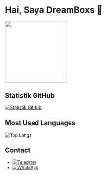 # Hai, Saya DreamBoxs 👋

<div style="display:inline-block">
    <img src="https://media.tenor.com/Bv7j0xtaH70AAAAi/cute-cat.gif" width="200" height="200"/>
</div>

## Statistik GitHub

[![Statistik GitHub](https://github-readme-stats.vercel.app/api?username=DreamBoxs&count_private=true&show_icons=true&theme=algolia)](https://github.com/DreamBoxs)

## Most Used Languages

![Top Langs](https://github-readme-stats.vercel.app/api/top-langs/?username=DreamBoxs&layout=compact)

## Contact 

- [![Telegram](https://img.shields.io/badge/-Telegram-0088cc?style=flat-square&logo=telegram&logoColor=white)](https://t.me/NorSodikin)
- [![WhatsApp](https://img.shields.io/badge/-WhatsApp-25D366?style=flat-square&logo=whatsapp&logoColor=white)](https://wa.me/+6289525658633)
